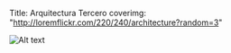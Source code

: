 Title: Arquitectura Tercero
coverimg: "http://loremflickr.com/220/240/architecture?random=3"




![Alt text](http://dummyimage.com/220x320/4d494d/686a82.gif&text=placeholder+image "Optinal title")

